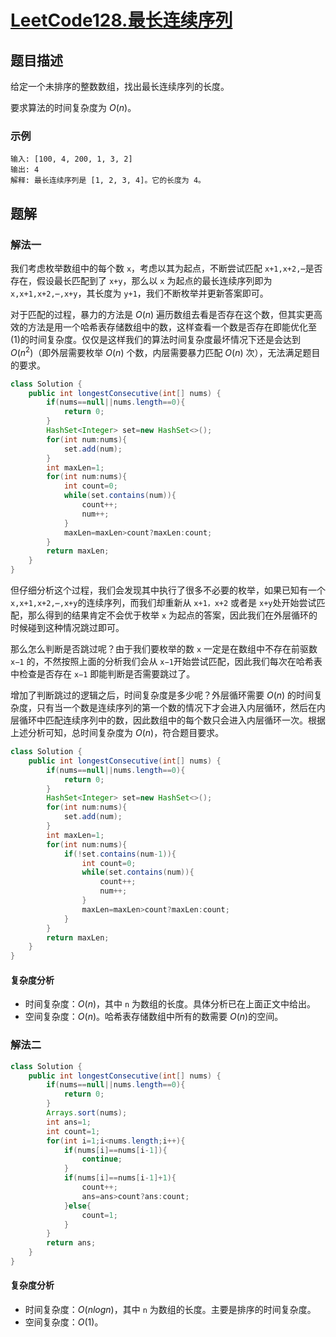 # [LeetCode128.最长连续序列](https://leetcode-cn.com/problems/longest-consecutive-sequence/)
## 题目描述
给定一个未排序的整数数组，找出最长连续序列的长度。

要求算法的时间复杂度为 $O(n)$。

### 示例
```
输入: [100, 4, 200, 1, 3, 2]
输出: 4
解释: 最长连续序列是 [1, 2, 3, 4]。它的长度为 4。
```
## 题解
### 解法一
我们考虑枚举数组中的每个数 `x`，考虑以其为起点，不断尝试匹配 `x+1,x+2,⋯`是否存在，假设最长匹配到了 `x+y`，那么以 `x` 为起点的最长连续序列即为 `x,x+1,x+2,⋯,x+y`，其长度为 `y+1`，我们不断枚举并更新答案即可。

对于匹配的过程，暴力的方法是 $O(n)$ 遍历数组去看是否存在这个数，但其实更高效的方法是用一个哈希表存储数组中的数，这样查看一个数是否存在即能优化至 $(1)$的时间复杂度。仅仅是这样我们的算法时间复杂度最坏情况下还是会达到 $O(n^2)$（即外层需要枚举 $O(n)$ 个数，内层需要暴力匹配 $O(n)$ 次），无法满足题目的要求。

```java
class Solution {
    public int longestConsecutive(int[] nums) {
        if(nums==null||nums.length==0){
            return 0;
        }
        HashSet<Integer> set=new HashSet<>();
        for(int num:nums){
            set.add(num);
        }
        int maxLen=1;
        for(int num:nums){
            int count=0;
            while(set.contains(num)){
                count++;
                num++;
            }
            maxLen=maxLen>count?maxLen:count;
        }
        return maxLen;
    }
}
```
但仔细分析这个过程，我们会发现其中执行了很多不必要的枚举，如果已知有一个 `x,x+1,x+2,⋯,x+y`的连续序列，而我们却重新从 `x+1，x+2` 或者是 `x+y`处开始尝试匹配，那么得到的结果肯定不会优于枚举 `x` 为起点的答案，因此我们在外层循环的时候碰到这种情况跳过即可。

那么怎么判断是否跳过呢？由于我们要枚举的数 `x` 一定是在数组中不存在前驱数 `x−1` 的，不然按照上面的分析我们会从 `x−1`开始尝试匹配，因此我们每次在哈希表中检查是否存在 `x−1` 即能判断是否需要跳过了。

增加了判断跳过的逻辑之后，时间复杂度是多少呢？外层循环需要 $O(n)$ 的时间复杂度，只有当一个数是连续序列的第一个数的情况下才会进入内层循环，然后在内层循环中匹配连续序列中的数，因此数组中的每个数只会进入内层循环一次。根据上述分析可知，总时间复杂度为 $O(n)$，符合题目要求。
```java
class Solution {
    public int longestConsecutive(int[] nums) {
        if(nums==null||nums.length==0){
            return 0;
        }
        HashSet<Integer> set=new HashSet<>();
        for(int num:nums){
            set.add(num);
        }
        int maxLen=1;
        for(int num:nums){
            if(!set.contains(num-1)){
                int count=0;
                while(set.contains(num)){
                    count++;
                    num++;
                }
                maxLen=maxLen>count?maxLen:count;
            }
        }
        return maxLen;
    }
}
```
#### 复杂度分析

- 时间复杂度：$O(n)$，其中 `n` 为数组的长度。具体分析已在上面正文中给出。
- 空间复杂度：$O(n)$。哈希表存储数组中所有的数需要 $O(n)$的空间。


### 解法二
```java
class Solution {
    public int longestConsecutive(int[] nums) {
        if(nums==null||nums.length==0){
            return 0;
        }
        Arrays.sort(nums);
        int ans=1;
        int count=1;
        for(int i=1;i<nums.length;i++){
            if(nums[i]==nums[i-1]){
                continue;
            }
            if(nums[i]==nums[i-1]+1){
                count++;
                ans=ans>count?ans:count;
            }else{
                count=1;
            }
        }
        return ans;
    }
}
```
#### 复杂度分析
- 时间复杂度：$O(nlogn)$，其中 `n` 为数组的长度。主要是排序的时间复杂度。
- 空间复杂度：$O(1)$。